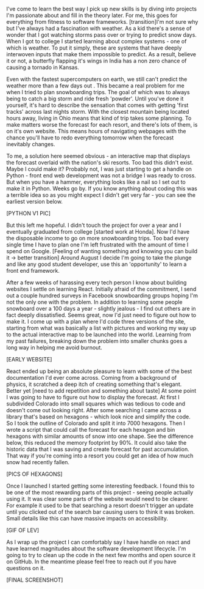 I've come to learn the best way I pick up new skills is by diving into projects I'm passionate about and fill in the theory later. For me, this goes for everything from fitness to software frameworks. [transition]I'm not sure why but I've always had a fascination with weather. As a kid there's a sense of wonder that I got watching storms pass over or trying to predict snow days. When I got to college I started learning about complex systems - one of which is weather. To put it simply, these are systems that have deeply interwoven inputs that make them impossible to predict. As a result, believe it or not, a butterfly flapping it's wings in India has a non zero chance of causing a tornado in Kansas.

Even with the fastest supercomputers on earth, we still can't predict the weather more than a few days out . This became a real problem for me when I tried to plan snowboarding trips. The goal of which was to always being to catch a big storm and ride fresh 'powder'. Until you've done it yourself, it's hard to describe the sensation that comes with getting 'first tracks' across last nights storm.
With the closest mountain being located hours away, living in Ohio means that kind of trip takes some planning. To make matters worse the forecast for each resort, and there's lots of them, is on it's own website. This means hours of navigating webpages with the chance you'll have to redo everything tomorrow when the forecast inevitably changes.

To me, a solution here seemed obvious - an interactive map that displays the forecast overlaid with the nation's ski resorts. Too bad this didn't exist. Maybe I could make it? Probably not, I was just starting to get a handle on Python - front end web development was not a bridge I was ready to cross. But when you have a hammer, everything looks like a nail so I set out to make it in Python. Weeks go by. If you know anything about coding this was a terrible idea so as you might expect I didn't get very far - you can see the earliest version below.

[PYTHON V1 PIC]

But this left me hopeful. I didn't touch the project for over a year and I eventually graduated from college [started work at Honda]. Now I'd have the disposable income to go on more snowboarding trips. Too bad every single time I have to plan one I'm left frustrated with the amount of time I spend on Google. [Feeling of wanting something and knowing you can build it -> better transition] Around August I decide I'm going to take the plunge and like any good student developer, use this an 'opportunity' to learn a front end framework.

After a few weeks of harassing every tech person I know about building websites I settle on learning React. Initially afraid of the commitment, I send out a couple hundred surveys in Facebook snowboarding groups hoping I'm not the only one with the problem. In addition to learning some people snowboard over a 100 days a year - slightly jealous - I find out others are in fact deeply dissatisfied. Seems great, now I'd just need to figure out how to make it. I come up with a plan where I'd code three versions of the site, starting from what was basically a list with pictures and working my way up to the actual interactive map to be launched into the world. Learning from my past failures, breaking down the problem into smaller chunks goes a long way in helping me avoid burnout.

[EARLY WEBSITE]

React ended up being an absolute pleasure to learn with some of the best documentation I'd ever come across. Coming from a background of physics, it scratched a deep itch of creating something that's elegant. Better yet [need to add repetition and something about taste]
At some point I was going to have to figure out how to display the forecast. At first I subdivided Colorado into small squares which was tedious to code and doesn't come out looking right. After some searching I came across a library that's based on hexagons - which look nice and simplify the code. So I took the outline of Colorado and split it into 7000 hexagons. Then I wrote a script that could call the forecast for each hexagon and bin hexagons with similar amounts of snow into one shape.
See the difference below, this reduced the memory footprint by 90%. It could also take the historic data that I was saving and create forecast for past accumulation. That way if you're coming into a resort you could get an idea of how much snow had recently fallen.

[PICS OF HEXAGONS]

Once I launched I started getting some interesting feedback. I found this to be one of the most rewarding parts of this project - seeing people actually using it. It was clear some parts of the website would need to be clearer. For example it used to be that searching a resort doesn't trigger an update until you clicked out of the search bar causing users to think it was broken. Small details like this can have massive impacts on accessibility.

[GIF OF LEV]

As I wrap up the project I can comfortably say I have handle on react and have learned magnitudes about the software development lifecycle. I'm going to try to clean up the code in the next few months and open source it on GitHub. In the meantime please feel free to reach out if you have questions on it.

[FINAL SCREENSHOT]
